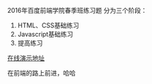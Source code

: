 
2016年百度前端学院春季班练习题
分为三个阶段：
1. HTML、CSS基础练习
2. Javascript基础练习
3. 提高练习

[在线演示地址](sungd.github.io/ife201x)

在前端的路上前进，哈哈

